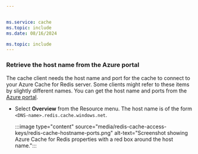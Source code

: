 ```yaml
---


ms.service: cache
ms.topic: include
ms.date: 08/16/2024

ms.topic: include
---
```


### Retrieve the host name from the Azure portal

The cache client needs the host name and port for the cache to connect to your Azure Cache for Redis server. Some clients might refer to these items by slightly different names. You can get the host name and ports from the [Azure portal](https://portal.azure.com).

- Select **Overview** from the Resource menu. The host name is of the form `<DNS-name>.redis.cache.windows.net`.

  :::image type="content" source="media/redis-cache-access-keys/redis-cache-hostname-ports.png" alt-text="Screenshot showing Azure Cache for Redis properties with a red box around the host name.":::
